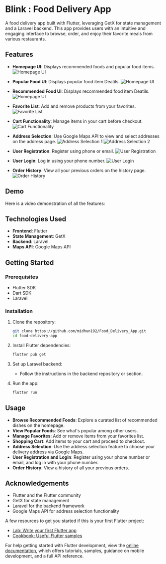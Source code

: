 # Blink : Food Delivery App

A food delivery app built with Flutter, leveraging GetX for state management and a Laravel backend. This app provides users with an intuitive and engaging interface to browse, order, and enjoy their favorite meals from various restaurants.

## Features

- **Homepage UI**: Displays recommended foods and popular food items.
  ![Homepage UI](assets/image/order_history1.png)
  
- **Popular Food UI**: Displays  popular food item Deatils.
  ![Homepage UI](assets/image/homepage_ui.png)

- **Recommended Food UI**: Displays  recommended food item Deatils.
  ![Homepage UI](assets/image/homepage_ui.png)

- **Favorite List**: Add and remove products from your favorites.
  ![Favorite List](assets/image/favorite_list.png)

- **Cart Functionality**: Manage items in your cart before checkout.
  ![Cart Functionality](assets/image/cart_functionality.png)

- **Address Selection**: Use Google Maps API to view and select addresses on the address page.
  ![Address Selection 1](assets/image/address_selection_1.png)
  ![Address Selection 2](assets/image/address_selection_2.png)

- **User Registration**: Register using phone or email.
  ![User Registration](assets/image/user_registration.png)

- **User Login**: Log in using your phone number.
  ![User Login](assets/image/user_login.png)

- **Order History**: View all your previous orders on the history page.
  ![Order History](assets/image/order_history.png)

## Demo

Here is a video demonstration of all the features:



## Technologies Used

- **Frontend**: Flutter
- **State Management**: GetX
- **Backend**: Laravel
- **Maps API**: Google Maps API

## Getting Started

### Prerequisites

- Flutter SDK
- Dart SDK
- Laravel

### Installation

1. Clone the repository:

    ```bash
    git clone https://github.com/midhun192/Food_Delivery_App.git
    cd food-delivery-app
    ```

2. Install Flutter dependencies:

    ```bash
    flutter pub get
    ```

3. Set up Laravel backend:

    - Follow the instructions in the backend repository or section.

4. Run the app:

    ```bash
    flutter run
    ```

## Usage

- **Browse Recommended Foods**: Explore a curated list of recommended dishes on the homepage.
- **View Popular Foods**: See what's popular among other users.
- **Manage Favorites**: Add or remove items from your favorites list.
- **Shopping Cart**: Add items to your cart and proceed to checkout.
- **Address Selection**: Use the address selection feature to choose your delivery address via Google Maps.
- **User Registration and Login**: Register using your phone number or email, and log in with your phone number.
- **Order History**: View a history of all your previous orders.

## Acknowledgements

- Flutter and the Flutter community
- GetX for state management
- Laravel for the backend framework
- Google Maps API for address selection functionality

A few resources to get you started if this is your first Flutter project:

- [Lab: Write your first Flutter app](https://docs.flutter.dev/get-started/codelab)
- [Cookbook: Useful Flutter samples](https://docs.flutter.dev/cookbook)

For help getting started with Flutter development, view the
[online documentation](https://docs.flutter.dev/), which offers tutorials,
samples, guidance on mobile development, and a full API reference.
